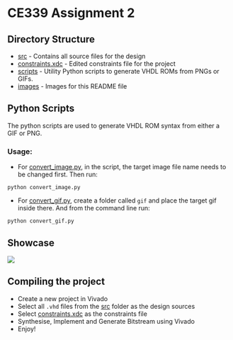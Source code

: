 # CE339 Assignment 2

## Directory Structure
- [src](./src/) - Contains all source files for the design
- [constraints.xdc](./constraints.xdc) - Edited constraints file for the project
- [scripts](./scripts/) - Utility Python scripts to generate VHDL ROMs from PNGs or GIFs.
- [images](./images) - Images for this README file

## Python Scripts

The python scripts are used to generate VHDL ROM syntax from either a GIF or PNG.

### Usage:

- For [convert_image.py](./scripts/convert_image.py), in the script, the target image file name needs to be changed first.
Then run:
```shell
python convert_image.py
```

- For [convert_gif.py](./scripts/convert_gif.py), create a folder called `gif` and place the target gif inside there. And from the command line run:
```shell
python convert_gif.py
```

## Showcase 

![](./images/vid.gif)

## Compiling the project

- Create a new project in Vivado
- Select all `.vhd` files from the [src](./src) folder as the design sources
- Select [constraints.xdc](./constraints.xdc) as the constraints file
- Synthesise, Implement and Generate Bitstream using Vivado
- Enjoy!